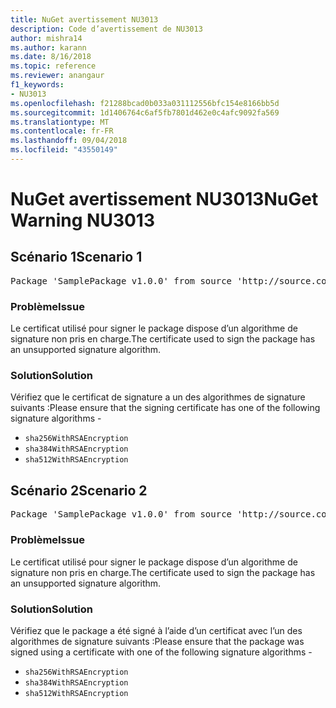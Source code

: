 ```yaml
---
title: NuGet avertissement NU3013
description: Code d’avertissement de NU3013
author: mishra14
ms.author: karann
ms.date: 8/16/2018
ms.topic: reference
ms.reviewer: anangaur
f1_keywords:
- NU3013
ms.openlocfilehash: f21288bcad0b033a031112556bfc154e8166bb5d
ms.sourcegitcommit: 1d1406764c6af5fb7801d462e0c4afc9092fa569
ms.translationtype: MT
ms.contentlocale: fr-FR
ms.lasthandoff: 09/04/2018
ms.locfileid: "43550149"
---
```

# <a name="nuget-warning-nu3013"></a><span data-ttu-id="bcc70-103">NuGet avertissement NU3013</span><span class="sxs-lookup"><span data-stu-id="bcc70-103">NuGet Warning NU3013</span></span>

## <a name="scenario-1"></a><span data-ttu-id="bcc70-104">Scénario 1</span><span class="sxs-lookup"><span data-stu-id="bcc70-104">Scenario 1</span></span>

<pre>Package 'SamplePackage v1.0.0' from source 'http://source.com/index.json': The signing certificate has an unsupported signature algorithm.</pre>

### <a name="issue"></a><span data-ttu-id="bcc70-105">Problème</span><span class="sxs-lookup"><span data-stu-id="bcc70-105">Issue</span></span>

<span data-ttu-id="bcc70-106">Le certificat utilisé pour signer le package dispose d’un algorithme de signature non pris en charge.</span><span class="sxs-lookup"><span data-stu-id="bcc70-106">The certificate used to sign the package has an unsupported signature algorithm.</span></span>


### <a name="solution"></a><span data-ttu-id="bcc70-107">Solution</span><span class="sxs-lookup"><span data-stu-id="bcc70-107">Solution</span></span>

<span data-ttu-id="bcc70-108">Vérifiez que le certificat de signature a un des algorithmes de signature suivants :</span><span class="sxs-lookup"><span data-stu-id="bcc70-108">Please ensure that the signing certificate has one of the following signature algorithms -</span></span> 
* `sha256WithRSAEncryption`
* `sha384WithRSAEncryption`
* `sha512WithRSAEncryption`



## <a name="scenario-2"></a><span data-ttu-id="bcc70-109">Scénario 2</span><span class="sxs-lookup"><span data-stu-id="bcc70-109">Scenario 2</span></span>

<pre>Package 'SamplePackage v1.0.0' from source 'http://source.com/index.json': The primary signature's certificate has an unsupported signature algorithm.</pre>

### <a name="issue"></a><span data-ttu-id="bcc70-110">Problème</span><span class="sxs-lookup"><span data-stu-id="bcc70-110">Issue</span></span>

<span data-ttu-id="bcc70-111">Le certificat utilisé pour signer le package dispose d’un algorithme de signature non pris en charge.</span><span class="sxs-lookup"><span data-stu-id="bcc70-111">The certificate used to sign the package has an unsupported signature algorithm.</span></span>


### <a name="solution"></a><span data-ttu-id="bcc70-112">Solution</span><span class="sxs-lookup"><span data-stu-id="bcc70-112">Solution</span></span>

<span data-ttu-id="bcc70-113">Vérifiez que le package a été signé à l’aide d’un certificat avec l’un des algorithmes de signature suivants :</span><span class="sxs-lookup"><span data-stu-id="bcc70-113">Please ensure that the package was signed using a certificate with one of the following signature algorithms -</span></span> 
* `sha256WithRSAEncryption`
* `sha384WithRSAEncryption`
* `sha512WithRSAEncryption`


